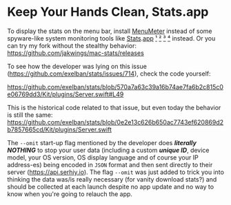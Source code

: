 Keep Your Hands Clean, Stats.app
==================================

To display the stats on the menu bar, install [MenuMeter](https://github.com/yujitach/MenuMeters) instead of some spyware-like system monitoring tools like [Stats](https://github.com/jakwings/exelban-stats-no-aggressive-user-data-collection).[app](https://github.com/exelban/stats/issues/714) [¹](https://github.com/exelban/stats/pull/858) [²](https://github.com/exelban/stats/pull/742) [³](https://github.com/exelban/stats/commit/08d8d84cebf9078d7692999c243386c887d6ee14) [⁴](https://github.com/exelban/stats/commit/c5c4e4df3db0737b749ea91f903c8cf0f1ecd6aa#data_still_sent_despite_--omit) instead.  Or you can try my fork without the stealthy behavior: https://github.com/jakwings/mac-stats/releases

To see how the developer was lying on this issue (https://github.com/exelban/stats/issues/714), check the code yourself:

https://github.com/exelban/stats/blob/570a7a63c39a16b74ae7fa6b2c815c0e06769dd3/Kit/plugins/Server.swift#L49

This is the historical code related to that issue, but even today the behavior is still the same: https://github.com/exelban/stats/blob/0e2e13c626b650ac7743ef620869d2b7857665cd/Kit/plugins/Server.swift

The `--omit` start-up flag mentioned by the developer does ***literally NOTHING*** to stop your user data (including a custom ***unique ID***, device model, your OS version, OS display language and of course your IP address-es) being encoded in `JSON` format and then sent directly to their server (https://api.serhiy.io).  The flag `--omit` was just added to trick you into thinking the data was/is really necessary (for vanity download stats?) and should be collected at each launch despite no app update and no way to know when you're going to relauch the app.
